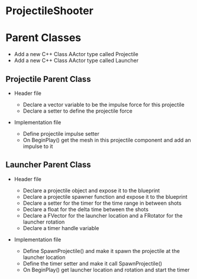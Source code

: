 # ProjectileShooter

# Parent Classes
- Add a new C++ Class AActor type called Projectile
- Add a new C++ Class AActor type called Launcher

## Projectile Parent Class
- Header file
  - Declare a vector variable to be the impulse force for this projectile
  - Declare a setter to define the projectile force

- Implementation file
  -  Define projectile impulse setter 
  -  On BeginPlay() get the mesh in this projectile component and add an impulse to it

## Launcher Parent Class
- Header file
  - Declare a projectile object and expose it to the blueprint
  - Declare a projectile spawner function and expose it to the blueprint
  - Declare a setter for the timer for the time range in between shots
  - Declare a float for the delta time between the shots 
  - Declare a FVector for the launcher location and a FRotator for the launcher rotation
  - Declare a timer handle variable

- Implementation file
  - Define SpawnProjectile() and make it spawn the projectile at the launcher location 
  - Define the timer setter and make it call SpawnProjectile()
  - On BeginPlay() get launcher location and rotation and start the timer
